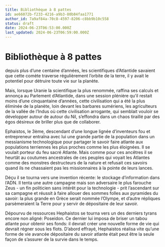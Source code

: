 ```yaml
---
title: Bibliothèque à 8 pattes
id: ae66072b-f233-4216-a9b3-80b84faa1771
author_id: 7a9af84a-70c8-4597-8206-c8bb9b10c558
status: draft
date: 2024-06-23T06:53:00.000Z
last_updated: 2024-06-23T06:59:00.000Z
---
```


# Bibliothèque à 8 pattes


depuis plus d’une centaine d’années, les scientifiques d’Atlantide savaient que cette comète traverse régulièrement l’orbite de la terre, il y avait le potentiel pour détruire toute vie sur la planète.

Mais, lorsque Uranie la scientifique la plus renommée, raffina ses calculs et annonça au Parlement d’Atlantide, dans une session plénière qu’il restait moins d’une cinquantaine d’années, cette civilisation qui a été la plus éliminée de la planète, loin devant les barbares sumériens, les agriculteurs de la vallée de l’Indus où cette civilisation arrogante, qui semblait vouloir se développer autour de autour du Nil, s’effondra dans un chaos tiraillé par des égos désireux de briller plus que de collaborer.

Ephaistos, le 3ème, descendant d’une longue lignée d’inventeurs fou et entrepreneur entraîna avec lui une grande partie de la population dans un messianisme technologique pour partager le savoir faire atlante aux populations terriennes les plus proches comme les plus éloignées. Il se voulait porteur du feu sacré Atlante. Mais comme pour ces ancêtres il se heurtât au coutumes ancestrales de ces peuples qui voyait les Atlantes comme des monstres destructeurs de la nature et refusait ces savoirs quand ils ne chassaient pas les missionnaires à la pointe de leurs lances. 

Déçu il se tourna vers une invention récente: le stockage d’information dans l’ADN. Il tenta une autre campagne mais son adversaire le plus farouche Zeus - un fin politicien sans intérêt pour la technologie - prit l’ascendant sur sa campagne et réussit à faire allouer des sommes folles aux pyramides du savoir: la plus grande en Grèce serait nommée l’Olympe, et d’autre répliques parsèmeraient la Terre pour y servir de dépositaire de leur savoir.

Dépourvu de ressources Hephaistos se tourna vers un des derniers tyrans encore non aligné: Poseidon. Ce dernier lui imposa de briser un tabou atlante pour obtenir ses fonds: il devrait créer une nouvelle forme de vie qui devrait régner sous les flots. D’abord effrayé, Hephaistos réalisa vite qu’une forme de vie avancée dépositaire du savoir atlante était peut être la seule façon de s’assurer de la survie dans le temps.



